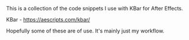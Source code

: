 This is a collection of the code snippets I use with KBar for After Effects.

KBar - https://aescripts.com/kbar/

Hopefully some of these are of use. It's mainly just my workflow.
